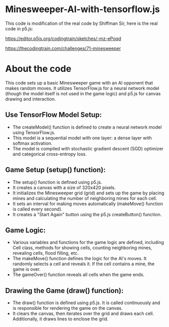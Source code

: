 # Minesweeper-AI-with-tensorflow.js

This code is modification of the real code by Shiffman Sir, here is the real code in p5.js: 

https://editor.p5js.org/codingtrain/sketches/-mz-ePoqd

https://thecodingtrain.com/challenges/71-minesweeper

# About the code
This code sets up a basic Minesweeper game with an AI opponent that makes random moves. It utilizes TensorFlow.js for a neural network model (though the model itself is not used in the game logic) and p5.js for canvas drawing and interaction.
 
## Use TensorFlow Model Setup:
- The createModel() function is defined to create a neural network model using TensorFlow.js.
- This model is a sequential model with one layer: a dense layer with softmax activation.
- The model is compiled with stochastic gradient descent (SGD) optimizer and categorical cross-entropy loss.

## Game Setup (setup() function):
- The setup() function is defined using p5.js.
- It creates a canvas with a size of 320x420 pixels.
- It initializes the Minesweeper grid (grid) and sets up the game by placing mines and calculating the number of neighboring mines for each cell.
- It sets an interval for making moves automatically (makeMove() function is called every second).
- It creates a "Start Again" button using the p5.js createButton() function.

## Game Logic:
- Various variables and functions for the game logic are defined, including Cell class, methods for showing cells, counting neighboring mines, revealing cells, flood filling, etc.
- The makeMove() function defines the logic for the AI's moves. It randomly selects a cell and reveals it. If the cell contains a mine, the game is over.
- The gameOver() function reveals all cells when the game ends.

## Drawing the Game (draw() function):
- The draw() function is defined using p5.js. It is called continuously and is responsible for rendering the game on the canvas.
- It clears the canvas, then iterates over the grid and draws each cell.
Additionally, it draws lines to enclose the grid.

